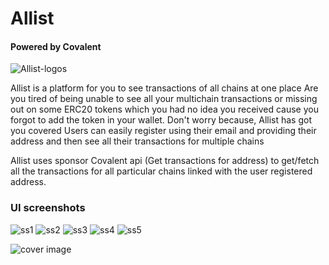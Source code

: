 # Allist
#### Powered by Covalent
![Allist-logos](https://user-images.githubusercontent.com/82264758/180605656-b685a2e7-f635-48bb-82b2-3354cfa85762.jpeg)

Allist is a platform for you to see transactions of all chains at one place 
Are you tired of being unable to see all your multichain transactions or missing out on some ERC20 tokens which you had no idea you received cause you forgot to add the token in your wallet.
Don't worry because, Allist has got you covered 
Users can easily register using their email and providing their address and then see all their transactions for multiple chains

Allist uses sponsor Covalent api (Get transactions for address) to get/fetch all the transactions for all particular chains linked with the user registered  address.

### UI screenshots
![ss1](https://user-images.githubusercontent.com/82264758/180605673-638caf4c-97f9-433a-9354-ce129ceb7875.png)
![ss2](https://user-images.githubusercontent.com/82264758/180605681-7244f794-16c4-4943-873a-fc7c32d58622.png)
![ss3](https://user-images.githubusercontent.com/82264758/180605687-d55ff41b-4566-4c98-8315-8e9a0a0f09ec.png)
![ss4](https://user-images.githubusercontent.com/82264758/180605695-2756d9a5-eaa0-42fa-b06a-3401a4adedca.png)
![ss5](https://user-images.githubusercontent.com/82264758/180605702-50dca9b0-55e5-4a59-bb66-65121ea1ae21.png)

![cover image](https://user-images.githubusercontent.com/82264758/180605723-663788e0-cdf5-456b-ad5d-fdeeee238dda.png)
